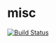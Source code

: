 # misc

[![Build Status](https://travis-ci.org/robvanmieghem/misc.svg?branch=master)](https://travis-ci.org/robvanmieghem/misc)
